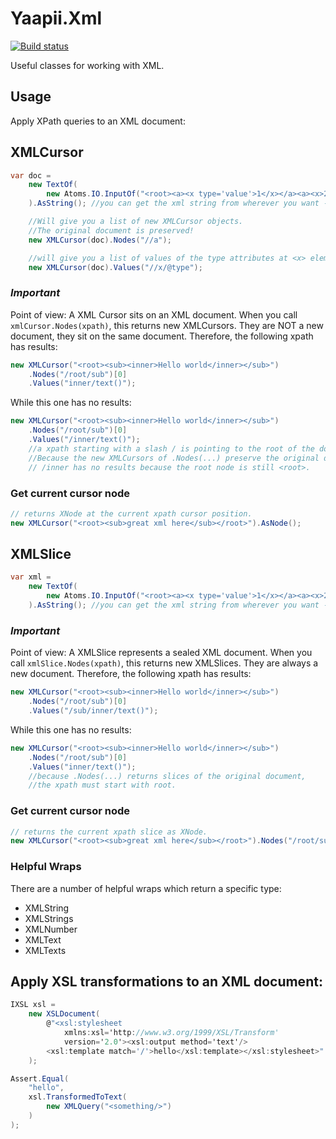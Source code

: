 # Yaapii.Xml

[![Build status](https://ci.appveyor.com/api/projects/status/3j30j800d7cympsd?svg=true)](https://ci.appveyor.com/project/icarus-consulting/yaapii-xml)

Useful classes for working with XML.

## Usage

Apply XPath queries to an XML document:

## XMLCursor
```csharp
var doc =
    new TextOf(
        new Atoms.IO.InputOf("<root><a><x type='value'>1</x></a><a><x>2</x></a></root>")
    ).AsString(); //you can get the xml string from wherever you want - no need to use atoms, if you don't want to

	//Will give you a list of new XMLCursor objects.
	//The original document is preserved!
	new XMLCursor(doc).Nodes("//a"); 

	//will give you a list of values of the type attributes at <x> elements
	new XMLCursor(doc).Values("//x/@type"); 
```

### *Important*
Point of view: A XML Cursor sits on an XML document. When you call ```xmlCursor.Nodes(xpath)```, this returns new XMLCursors. They are NOT a new document, they sit on the same document.
Therefore, the following xpath has results:
```csharp
new XMLCursor("<root><sub><inner>Hello world</inner></sub>")
    .Nodes("/root/sub")[0]
    .Values("inner/text()");
```

While this one has no results:
```csharp
new XMLCursor("<root><sub><inner>Hello world</inner></sub>")
    .Nodes("/root/sub")[0]
    .Values("/inner/text()"); 
    //a xpath starting with a slash / is pointing to the root of the document. 
    //Because the new XMLCursors of .Nodes(...) preserve the original document,
    // /inner has no results because the root node is still <root>. 
```

### Get current cursor node
```csharp
// returns XNode at the current xpath cursor position.
new XMLCursor("<root><sub>great xml here</sub></root>").AsNode();
```

## XMLSlice
```csharp
var xml =
    new TextOf(
        new Atoms.IO.InputOf("<root><a><x type='value'>1</x></a><a><x>2</x></a></root>")
    ).AsString(); //you can get the xml string from wherever you want - no need to use atoms, if you don't want to
```

### *Important*
Point of view: A XMLSlice represents a sealed XML document. When you call ```xmlSlice.Nodes(xpath)```, this returns new XMLSlices. They are always a new document.
Therefore, the following xpath has results:
```csharp
new XMLCursor("<root><sub><inner>Hello world</inner></sub>")
    .Nodes("/root/sub")[0]
    .Values("/sub/inner/text()");
```

While this one has no results:
```csharp
new XMLCursor("<root><sub><inner>Hello world</inner></sub>")
    .Nodes("/root/sub")[0]
    .Values("inner/text()"); 
    //because .Nodes(...) returns slices of the original document,
    //the xpath must start with root.

```

### Get current cursor node
```csharp
// returns the current xpath slice as XNode.
new XMLCursor("<root><sub>great xml here</sub></root>").Nodes("/root/sub")[0].AsNode(); //<sub>great xml here</sub>
```

### Helpful Wraps
There are a number of helpful wraps which return a specific type:

- XMLString
- XMLStrings
- XMLNumber
- XMLText
- XMLTexts

## Apply XSL transformations to an XML document:

```csharp
IXSL xsl = 
    new XSLDocument(
        @"<xsl:stylesheet 
            xmlns:xsl='http://www.w3.org/1999/XSL/Transform'  
            version='2.0'><xsl:output method='text'/>
        <xsl:template match='/'>hello</xsl:template></xsl:stylesheet>"
    );

Assert.Equal(
    "hello",
    xsl.TransformedToText(
        new XMLQuery("<something/>")
    )
);
```

